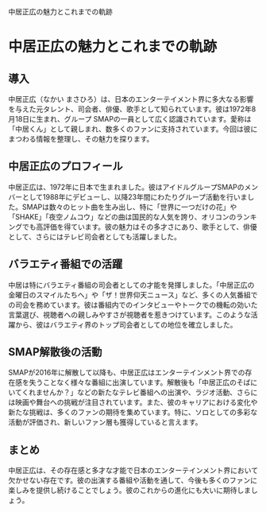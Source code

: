 
中居正広の魅力とこれまでの軌跡

# 中居正広の魅力とこれまでの軌跡

## 導入  
中居正広（なかい まさひろ）は、日本のエンターテイメント界に多大なる影響を与えた元タレント、司会者、俳優、歌手として知られています。彼は1972年8月18日に生まれ、グループ SMAPの一員として広く認識されています。愛称は「中居くん」として親しまれ、数多くのファンに支持されています。今回は彼にまつわる情報を整理し、その魅力を探ります。

## 中居正広のプロフィール  
中居正広は、1972年に日本で生まれました。彼はアイドルグループSMAPのメンバーとして1988年にデビューし、以降23年間にわたりグループ活動を行いました。SMAPは数々のヒット曲を生み出し、特に「世界に一つだけの花」や「SHAKE」「夜空ノムコウ」などの曲は国民的な人気を誇り、オリコンのランキングでも高評価を得ています。彼の魅力はその多才さにあり、歌手として、俳優として、さらにはテレビ司会者としても活躍しました。

## バラエティ番組での活躍  
中居は特にバラエティ番組の司会者としての才能を発揮しました。「中居正広の金曜日のスマイルたちへ」や「ザ！世界仰天ニュース」など、多くの人気番組での司会を務めています。彼は番組内でのインタビューやトークでの機転の効いた言葉選び、視聴者への親しみやすさが視聴者を惹きつけています。このような活躍から、彼はバラエティ界のトップ司会者としての地位を確立しました。

## SMAP解散後の活動  
SMAPが2016年に解散して以降も、中居正広はエンターテインメント界での存在感を失うことなく様々な番組に出演しています。解散後も「中居正広のそばにいてくれませんか？」などの新たなテレビ番組への出演や、ラジオ活動、さらには映画や舞台への挑戦が注目されています。また、彼のキャリアにおける変化や新たな挑戦は、多くのファンの期待を集めています。特に、ソロとしての多彩な活動が評価され、新しいファン層も獲得していると言えます。

## まとめ  
中居正広は、その存在感と多才な才能で日本のエンターテインメント界において欠かせない存在です。彼の出演する番組や活動を通して、今後も多くのファンに楽しみを提供し続けることでしょう。彼のこれからの進化にも大いに期待しましょう。


